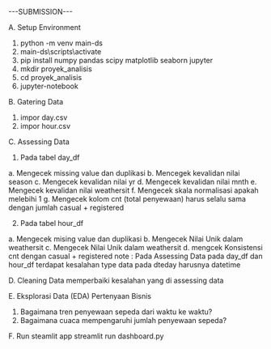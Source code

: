 
---SUBMISSION--- 

A. Setup Environment

1. python -m venv main-ds
2. main-ds\scripts\activate
3. pip install numpy pandas scipy matplotlib seaborn jupyter 
4. mkdir proyek_analisis
5. cd proyek_analisis
6. jupyter-notebook

B.  Gatering Data

1. impor day.csv
2. impor hour.csv

C. Assessing Data

1. Pada tabel day_df

a. Mengecek missing value dan duplikasi 
b. Mencegek kevalidan nilai season
c. Mengecek kevalidan nilai yr
d. Mengecek kevalidan nilai mnth
e. Mengecek kevalidan nilai weathersit
f. Mengecek skala normalisasi apakah melebihi 1
g. Mengecek kolom cnt (total penyewaan) harus selalu sama dengan jumlah casual + registered

2. Pada tabel hour_df

a. Mengecek mising value dan duplikasi
b. Mengecek Nilai Unik dalam weathersit
c. Mengecek Nilai Unik dalam weathersit
d. mengcek Konsistensi cnt dengan casual + registered
note : Pada Assessing Data pada day_df dan hour_df terdapat kesalahan type data pada dteday harusnya datetime

D. Cleaning Data
memperbaiki kesalahan yang di assessing data

E. Eksplorasi Data (EDA) 
Pertenyaan Bisnis
1. Bagaimana tren penyewaan sepeda dari waktu ke waktu?
2. Bagaimana cuaca mempengaruhi jumlah penyewaan sepeda?

F. Run steamlit app
streamlit run dashboard.py